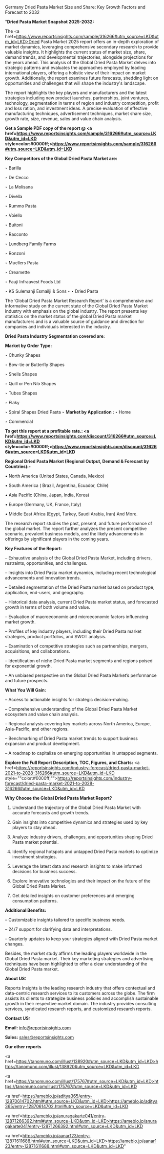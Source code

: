 Germany Dried Pasta Market Size and Share: Key Growth Factors and Forecast to 2032

"<strong>Dried Pasta Market Snapshot 2025-2032:</strong>

The <a href=https://www.reportsinsights.com/sample/316266#utm_source=LKD&utm_id=LKD>Dried Pasta Market</a> 2025 report offers an in-depth exploration of market dynamics, leveraging comprehensive secondary research to provide valuable insights. It highlights the current status of market size, share, demand trends, and developmental trajectories, alongside projections for the years ahead. This analysis of the Global Dried Pasta Market delves into strategic patterns and evaluates the approaches employed by leading international players, offering a holistic view of their impact on market growth. Additionally, the report examines future forecasts, shedding light on opportunities and challenges that will shape the industry's landscape.

The report highlights the key players and manufacturers and the latest strategies including new product launches, partnerships, joint ventures, technology, segmentation in terms of region and industry competition, profit and loss ration, and investment ideas. A precise evaluation of effective manufacturing techniques, advertisement techniques, market share size, growth rate, size, revenue, sales and value chain analysis.

<strong>Get a Sample PDF copy of the report @ <a href=https://www.reportsinsights.com/sample/316266#utm_source=LKD&utm_id=LKD style=color:#0000ff;>https://www.reportsinsights.com/sample/316266#utm_source=LKD&utm_id=LKD</a></strong>

<strong>Key Competitors of the Global Dried Pasta Market are:</strong>

‣ Barilla

‣ De Cecco

‣ La Molisana

‣ Divella

‣ Rummo Pasta

‣ Voiello

‣ Buitoni

‣ Racconto

‣ Lundberg Family Farms

‣ Ronzoni

‣ Muellers Pasta

‣ Creamette

‣ Fauji Infraavest Foods Ltd

‣ KS Sulemanji Esmailji & Sons
‣ 
‣ Dried Pasta

The ‘Global Dried Pasta Market Research Report’ is a comprehensive and informative study on the current state of the Global Dried Pasta Market industry with emphasis on the global industry. The report presents key statistics on the market status of the global Dried Pasta market manufacturers and is a valuable source of guidance and direction for companies and individuals interested in the industry.

<strong>Dried Pasta Industry Segmentation covered are:</strong>

<strong>Market by Order Type: </strong>

‣ Chunky Shapes

‣ Bow-tie or Butterfly Shapes

‣ Shells Shapes

‣ Quill or Pen Nib Shapes

‣ Tubes Shapes

‣ Flaky

‣ Spiral Shapes
Dried Pasta
‣ 
<strong>Market by Application :</strong>
‣ Home

‣ Commercial

<strong>To get this report at a profitable rate.: <a href=https://www.reportsinsights.com/discount/316266#utm_source=LKD&utm_id=LKD style=color:#0000ff;>https://www.reportsinsights.com/discount/316266#utm_source=LKD&utm_id=LKD</a></strong>

<strong>Regional Dried Pasta Market (Regional Output, Demand &amp; Forecast by Countries):-</strong>

• North America (United States, Canada, Mexico)

• South America ( Brazil, Argentina, Ecuador, Chile)

• Asia Pacific (China, Japan, India, Korea)

• Europe (Germany, UK, France, Italy)

• Middle East Africa (Egypt, Turkey, Saudi Arabia, Iran) And More.

The research report studies the past, present, and future performance of the global market. The report further analyzes the present competitive scenario, prevalent business models, and the likely advancements in offerings by significant players in the coming years.

<strong>Key Features of the Report:</strong>

– Exhaustive analysis of the Global Dried Pasta Market, including drivers, restraints, opportunities, and challenges.

– Insights into Dried Pasta market dynamics, including recent technological advancements and innovation trends.

– Detailed segmentation of the Dried Pasta market based on product type, application, end-users, and geography.

– Historical data analysis, current Dried Pasta market status, and forecasted growth in terms of both volume and value.

– Evaluation of macroeconomic and microeconomic factors influencing market growth.

– Profiles of key industry players, including their Dried Pasta market strategies, product portfolios, and SWOT analysis.

– Examination of competitive strategies such as partnerships, mergers, acquisitions, and collaborations.

– Identification of niche Dried Pasta market segments and regions poised for exponential growth.

– An unbiased perspective on the Global Dried Pasta Market’s performance and future prospects.

<strong>What You Will Gain:</strong>

– Access to actionable insights for strategic decision-making.

– Comprehensive understanding of the Global Dried Pasta Market ecosystem and value chain analysis.

– Regional analysis covering key markets across North America, Europe, Asia-Pacific, and other regions.

– Benchmarking of Dried Pasta market trends to support business expansion and product development.

– A roadmap to capitalize on emerging opportunities in untapped segments.

<strong>Explore the Full Report Description, TOC, Figures, and Charts:</strong>
<a href=https://reportsinsights.com/industry-forecast/dried-pasta-market-2021-to-2028-316266#utm_source=LKD&utm_id=LKD style=""color:#0000ff;"">https://reportsinsights.com/industry-forecast/dried-pasta-market-2021-to-2028-316266#utm_source=LKD&utm_id=LKD</a>

<strong>Why Choose the Global Dried Pasta Market Report?</strong>

1. Understand the trajectory of the Global Dried Pasta Market with accurate forecasts and growth trends.

2. Gain insights into competitive dynamics and strategies used by key players to stay ahead.

3. Analyze industry drivers, challenges, and opportunities shaping Dried Pasta market potential.

4. Identify regional hotspots and untapped Dried Pasta markets to optimize investment strategies.

5. Leverage the latest data and research insights to make informed decisions for business success.

6. Explore innovative technologies and their impact on the future of the Global Dried Pasta Market.

7. Get detailed insights on customer preferences and emerging consumption patterns.

<strong>Additional Benefits:</strong>

– Customizable insights tailored to specific business needs.

– 24/7 support for clarifying data and interpretations.

– Quarterly updates to keep your strategies aligned with Dried Pasta market changes.

Besides, the market study affirms the leading players worldwide in the Global Dried Pasta market. Their key marketing strategies and advertising techniques have been highlighted to offer a clear understanding of the Global Dried Pasta market.

<strong><strong>About US</strong>:</strong>

Reports Insights is the leading research industry that offers contextual and data-centric research services to its customers across the globe. The firm assists its clients to strategize business policies and accomplish sustainable growth in their respective market domain. The industry provides consulting services, syndicated research reports, and customized research reports.

<strong>Contact US:</strong>

<p class=><b>Email:</b> <a href=mailto:info@reportsinsights.com>info@reportsinsights.com</a></p>
<p class=><b>Sales:</b> <a href=mailto:sales@reportsinsights.com>sales@reportsinsights.com</a></p>

<strong>Our other reports</strong>

<a href=https://tanomuno.com/illust/138920#utm_source=LKD&utm_id=LKD>https://tanomuno.com/illust/138920#utm_source=LKD&utm_id=LKD</a>

<a href=https://tanomuno.com/illust/175767#utm_source=LKD&utm_id=LKD>https://tanomuno.com/illust/175767#utm_source=LKD&utm_id=LKD</a>

<a href=https://ameblo.jp/aditya365/entry-12870614702.html#utm_source=LKD&utm_id=LKD>https://ameblo.jp/aditya365/entry-12870614702.html#utm_source=LKD&utm_id=LKD</a>

<a href=https://ameblo.jp/anuragakarte041/entry-12871266392.html#utm_source=LKD&utm_id=LKD>https://ameblo.jp/anuragakarte041/entry-12871266392.html#utm_source=LKD&utm_id=LKD</a>

<a href=https://ameblo.jp/aanar123/entry-12871611688.html#utm_source=LKD&utm_id=LKD>https://ameblo.jp/aanar123/entry-12871611688.html#utm_source=LKD&utm_id=LKD</a>"
